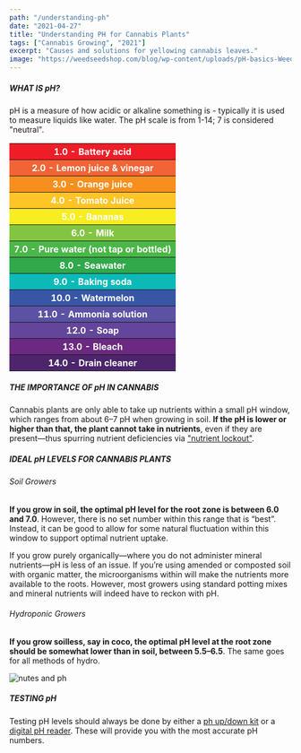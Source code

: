 ```yaml
---
path: "/understanding-ph"
date: "2021-04-27"
title: "Understanding PH for Cannabis Plants"
tags: ["Cannabis Growing", "2021"]
excerpt: "Causes and solutions for yellowing cannabis leaves."
image: "https://weedseedshop.com/blog/wp-content/uploads/pH-basics-WeedSeedShop-1024x540.jpg"
---
```


##### WHAT IS pH?

pH is a measure of how acidic or alkaline something is - typically it is used to measure liquids like water. The pH scale is from 1-14; 7 is considered "neutral".

<table class="text-center" style="width:100%">
  <tr style="background-color:#ef1d28; color:#fff;">
    <th>1.0 - Battery acid</th>
  </tr>
  <tr style="background-color:#f26436; color:#fff;">
    <th>2.0 - Lemon juice & vinegar</th>
  </tr>
  <tr style="background-color:#f78f1e; color:#fff;">
    <th>3.0 - Orange juice</th>
  </tr>
  <tr style="background-color:#ffc426; color:#fff;">
    <th>4.0 - Tomato Juice</th>
  </tr>
  <tr style="background-color:#f7ed22; color:#fff;">
    <th>5.0 - Bananas</th>
  </tr>
  <tr style="background-color:#83c541; color:#fff;">
    <th>6.0 - Milk</th>
  </tr>
  <tr style="background-color:#4bb748; color:#fff;">
    <th>7.0 - Pure water (not tap or bottled)</th>
  </tr>
  <tr style="background-color:#31a84a; color:#fff;">
    <th>8.0 - Seawater</th>
  </tr>
  <tr style="background-color:#0cb9b7; color:#fff;">
    <th>9.0 - Baking soda</th>
  </tr>
  <tr style="background-color:#3956a6; color:#fff;">
    <th>10.0 - Watermelon</th>
  </tr>
  <tr style="background-color:#5b52a3; color:#fff;">
    <th>11.0 - Ammonia solution</th>
  </tr>
  <tr style="background-color:#63459b; color:#fff;">
    <th>12.0 - Soap</th>
  </tr>
  <tr style="background-color:#6b2981; color:#fff;">
    <th>13.0 - Bleach</th>
  </tr>
  <tr style="background-color:#4d256c; color:#fff;">
    <th>14.0 - Drain cleaner</th>
  </tr>
</table>

##### THE IMPORTANCE OF pH IN CANNABIS

Cannabis plants are only able to take up nutrients within a small pH window, which ranges from about 6–7 pH when growing in soil. **If the pH is lower or higher than that, the plant cannot take in nutrients**, even if they are present—thus spurring nutrient deficiencies via ["nutrient lockout"](http://beyondcultivation.gatsbyjs.io/yellowing-cannabis-leaves).

##### IDEAL pH LEVELS FOR CANNABIS PLANTS

###### Soil Growers

**If you grow in soil, the optimal pH level for the root zone is between 6.0 and 7.0**. However, there is no set number within this range that is “best”. Instead, it can be good to allow for some natural fluctuation within this window to support optimal nutrient uptake.

If you grow purely organically—where you do not administer mineral nutrients—pH is less of an issue. If you’re using amended or composted soil with organic matter, the microorganisms within will make the nutrients more available to the roots. However, most growers using standard potting mixes and mineral nutrients will indeed have to reckon with pH.

###### Hydroponic Growers

**If you grow soilless, say in coco, the optimal pH level at the root zone should be somewhat lower than in soil, between 5.5–6.5**. The same goes for all methods of hydro.

![nutes and ph](https://www.royalqueenseeds.com/img/cms/PH-GRAPHIC-COLORS%20EN-05_1.jpg)

##### TESTING pH

Testing pH levels should always be done by either a [ph up/down kit](https://www.amazon.com/General-Hydroponics-pH-Control-Kit/dp/B017XTFKE6/ref=asc_df_B017XTFKE6/?tag=hyprod-20&linkCode=df0&hvadid=343269677504&hvpos=&hvnetw=g&hvrand=16148787425069195826&hvpone=&hvptwo=&hvqmt=&hvdev=c&hvdvcmdl=&hvlocint=&hvlocphy=9031788&hvtargid=pla-758667091664&psc=1&tag=&ref=&adgrpid=77503953508&hvpone=&hvptwo=&hvadid=343269677504&hvpos=&hvnetw=g&hvrand=16148787425069195826&hvqmt=&hvdev=c&hvdvcmdl=&hvlocint=&hvlocphy=9031788&hvtargid=pla-758667091664) or a [digital pH reader](https://www.amazon.com/VIVOSUN-Meter-Digital-Tester-Water/dp/B01M5IASHD/ref=sr_1_7?dchild=1&keywords=ph&qid=1619560837&s=lawn-garden&sr=1-7). These will provide you with the most accurate pH numbers.
